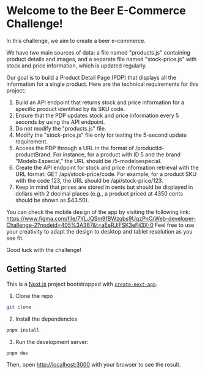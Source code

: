 # Welcome to the Beer E-Commerce Challenge!

In this challenge, we aim to create a beer e-commerce.

We have two main sources of data: a file named "products.js" containing product details and
images, and a separate file named "stock-price.js" with stock and price information, which is
updated regularly.

Our goal is to build a Product Detail Page (PDP) that displays all the information for a single product. Here are the technical requirements for this project:

1. Build an API endpoint that returns stock and price information for a specific product
   identified by its SKU code.
2. Ensure that the PDP updates stock and price information every 5 seconds by using the
   API endpoint.
3. Do not modify the "products.js" file.
4. Modify the "stock-price.js" file only for testing the 5-second update requirement.
5. Access the PDP through a URL in the format of /productId-productBrand. For instance,
   for a product with ID 5 and the brand "Modelo Especial," the URL should be /5-modeloespecial.
6. Create the API endpoint for stock and price information retrieval with the URL format:
   GET /api/stock-price/code. For example, for a product SKU with the code 123, the URL
   should be /api/stock-price/123.
7. Keep in mind that prices are stored in cents but should be displayed in dollars with 2
   decimal places (e.g., a product priced at 4350 cents should be shown as $43.50).

You can check the mobile design of the app by visiting the following link:
https://www.figma.com/file/7YLJQSm9fBWzqbs9UqzPnO/Web-developer-Challenge-2?nodeid=405%3A367&t=aEeRJiFSK3eFij3X-0
Feel free to use your creativity to adapt the design to desktop and tablet resolution as you see
fit.

Good luck with the challenge!

## Getting Started

This is a [Next.js](https://nextjs.org/) project bootstrapped with [`create-next-app`](https://github.com/vercel/next.js/tree/canary/packages/create-next-app).

1. Clone the repo

```bash
git clone
```

2. Install the dependencies

```bash
pnpm install
```

3. Run the development server:

```bash
pnpm dev
```

Then, open [http://localhost:3000](http://localhost:3000) with your browser to see the result.
